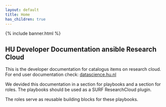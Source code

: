 ```yaml
---
layout: default
title: Home
has_children: true
---
```


{% include banner.html %}

## HU Developer Documentation ansible Research Cloud

This is the developer documentation for catalogus items on research cloud. For end user documentation check: [datascience.hu.nl](https://datascience.hu.nl)

We devided this documentation in a section for playbooks and a section for roles. The playbooks should be used as a SURF ResearchCloud plugin.

The roles serve as reusable building blocks for these playbooks. 

